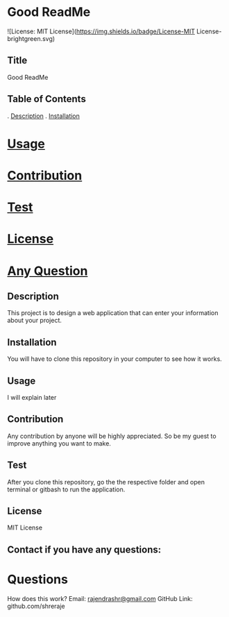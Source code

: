 # Good ReadMe
  ![License: MIT License](https://img.shields.io/badge/License-MIT License-brightgreen.svg)
  
  
  ## Title
  Good ReadMe

  ## Table of Contents
  . [Description](#description)
  . [Installation](#installation)
  # [Usage](#usage)
  # [Contribution](#contribution)
  # [Test](#test)
  # [License](#license)
  # [Any Question](#questions)

  ## Description
  This project is to design a web application that can enter your information about your project.
  
  ## Installation
  You will have to clone this repository in your computer to see how it works.
  
  ## Usage
  I will explain later
  
  ## Contribution
  Any contribution by anyone will be highly appreciated. So be my guest to improve anything you want to make.
  
  ## Test
  After you clone this repository, go the the respective folder and open terminal or gitbash to run the application.
  
  ## License
  MIT License

  ## Contact if you have any questions:

  # Questions
  How does this work?
  Email:
  rajendrashr@gmail.com
  GitHub Link:
  github.com/shreraje
